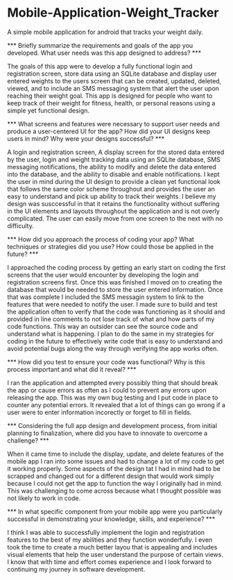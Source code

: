 # Mobile-Application-Weight_Tracker
A simple mobile application for android that tracks your weight daily.

*** Briefly summarize the requirements and goals of the app you developed. What user needs was this app designed to address? ***

The goals of this app were to develop a fully functional login and registration screen, store data using an SQLite database and display user entered weights to the users screen that can be created, updated, deleted, viewed, and to include an SMS messaging system that alert the user upon reaching their weight goal. This app is designed for people who want to keep track of their weight for fitness, health, or personal reasons using a simple yet functional design.

*** What screens and features were necessary to support user needs and produce a user-centered UI for the app? How did your UI designs keep users in mind? Why were your designs successful? ***

A login and registration screen, A display screen for the stored data entered by the user, login and weight tracking data using an SQLite database, SMS messaging notifications, the ability to modify and delete the data entered into the database, and the ability to disable and enable notifications. I kept the user in mind during the UI design to provide a clean yet functional look that follows the same color scheme throughout and provides the user an easy to understand and pick up ability to track their weights. I believe my design was susccessful in that it retains the functionality without suffering in the UI elements and layouts throughout the application and is not overly complicated. The user can easily move from one screen to the next with no difficulty.

*** How did you approach the process of coding your app? What techniques or strategies did you use? How could those be applied in the future? ***

I approached the coding process by getting an early start on coding the first screens that the user would encounter by developing the login and registration screens first. Once this was finished I moved on to creating the database that would be needed to store the user entered information. Once that was complete I included the SMS messagin system to link to the features that were needed to notify the user. I made sure to build and test the application often to verify that the code was functioning as it should and provided in line comments to not lose track of what and how parts of my code functions. This way an outsider can see the source code and understand what is happening. I plan to do the same in my strategies for coding in the future to effectively write code that is easy to understand and avoid potential bugs along the way through verifying the app works often.

*** How did you test to ensure your code was functional? Why is this process important and what did it reveal? ***

I ran the application and attempted every possibly thing that should break the app or cause errors as often as I could to prevent any errors upon releasing the app. This was my own bug testing and I put code in place to counter any potential errors. It revealed that a lot of things can go wrong if a user were to enter information incorectly or forget to fill in fields.

*** Considering the full app design and development process, from initial planning to finalization, where did you have to innovate to overcome a challenge? ***

When it came time to include the display, update, and delete features of the mobile app I ran into some issues and had to change a lot of my code to get it working properly. Some aspects of the design tat I had in mind had to be scrapped and changed out for a different design that would work simply because I could not get the app to function the way I originally had in mind. This was challenging to come across because what I thought possible was not likely to work in code.

*** In what specific component from your mobile app were you particularly successful in demonstrating your knowledge, skills, and experience? ***

I think I was able to successfully implement the login and registration features to the best of my abilities and they function wonderfully. I even took the time to create a much better layou that is appealing and includes visual elements that help the user understand the purpose of certain views. I know that with time and effort comes experience and I look forward to continuing my journey in software development.
